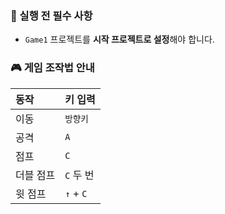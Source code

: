 ### 📌 실행 전 필수 사항

- `Game1` 프로젝트를 **시작 프로젝트로 설정**해야 합니다.


### 🎮 게임 조작법 안내

| 동작         | 키 입력         |
|:-------------|:----------------|
| 이동         | `방향키`        |
| 공격         | `A`             |
| 점프         | `C`             |
| 더블 점프     | `C` 두 번       |
| 윗 점프       | `↑` + `C`       |
